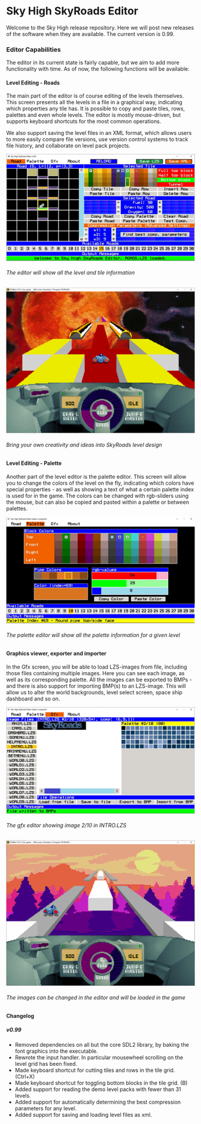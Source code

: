 # Sky High SkyRoads Editor

Welcome to the Sky High release repository. Here we will post new releases of the software when they are available. The current version is 0.99.

### Editor Capabilities
The editor in its current state is fairly capable, but we aim to add more functionality with time. As of now, the following functions will be available:

#### Level Editing - Roads
The main part of the editor is of course editing of the levels themselves. This screen presents all the levels in a file in a graphical way, indicating which properties any tile has. It is possible to copy and paste tiles, rows, palettes and even whole levels. The editor is mostly mouse-driven, but supports keyboard shortcuts for the most common operations.

We also support saving the level files in an XML format, which allows users to more easily compare file versions, use version control systems to track file history, and collaborate on level pack projects.

![alt text](./docs/images/intro/00_editor.JPG)
###### The editor will show all the level and tile information

![alt text](./docs/images/intro/00_editor_02.png)
###### Bring your own creativity and ideas into SkyRoads level design

#### Level Editing - Palette
Another part of the level editor is the palette editor. This screen will allow you to change the colors of the level on the fly, indicating which colors have special properties - as well as showing a text of what a certain palette index is used for in the game. The colors can be changed with rgb-sliders using the mouse, but can also be copied and pasted within a palette or between palettes.

![alt text](./docs/images/intro/01_palette.JPG)
###### The palette editor will show all the palette information for a given level

#### Graphics viewer, exporter and importer
In the Gfx screen, you will be able to load LZS-images from file, including those files containing multiple images. Here you can see each image, as well as its corresponding palette. All the images can be exported to BMPs - and there is also support for importing BMP(s) to an LZS-image. This will allow us to alter the world backgrounds, level select screen, space ship dashboard and so on.

![alt text](./docs/images/intro/02_gfx.JPG)
###### The gfx editor showing image 2/10 in INTRO.LZS

![alt text](./docs/images/intro/02_gfx_02.png)
###### The images can be changed in the editor and will be loaded in the game


#### Changelog

##### v0.99
* Removed dependencies on all but the core SDL2 library, by baking the font graphics into the executable.
* Rewrote the input handler. In particular mousewheel scrolling on the level grid has been fixed.
* Made keyboard shortcut for cutting tiles and rows in the tile grid. (Ctrl+X)
* Made keyboard shortcut for toggling bottom blocks in the tile grid. (B)
* Added support for reading the demo level packs with fewer than 31 levels.
* Added support for automatically determining the best compression parameters for any level.
* Added support for saving and loading level files as xml.

